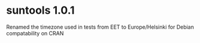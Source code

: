 # suntools 1.0.1
Renamed the timezone used in tests from EET to Europe/Helsinki for Debian compatability on CRAN
